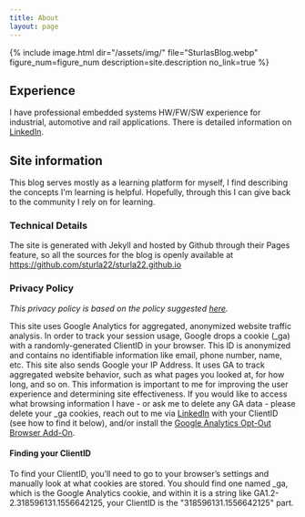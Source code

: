 ```yaml
---
title: About
layout: page
---
```


{%
  include image.html
  dir="/assets/img/"
  file="SturlasBlog.webp"
  figure_num=figure_num
  description=site.description
  no_link=true
%}

## Experience
I have professional embedded systems HW/FW/SW experience for industrial, automotive and rail applications. There is detailed information on
<a rel="me" href="https://www.linkedin.com/in/sturla-lange" title="sturla-lange">LinkedIn</a>.

## Site information

This blog serves mostly as a learning platform for myself, I find describing the concepts I'm learning is helpful. Hopefully, through this I can give back to the community I rely on for learning.

### Technical Details

The site is generated with Jekyll and hosted by Github through their Pages feature, so all the sources for the blog is openly available at <https://github.com/sturla22/sturla22.github.io>

### Privacy Policy
_This privacy policy is based on the policy suggested [here](https://www.kevel.co/blog/gdpr-google-analytics/)._

This site uses Google Analytics for aggregated, anonymized website traffic analysis. In order to track your session usage, Google drops a cookie (\_ga) with a randomly-generated ClientID in your browser. This ID is anonymized and contains no identifiable information like email, phone number, name, etc. This site also sends Google your IP Address. It uses GA to track aggregated website behavior, such as what pages you looked at, for how long, and so on. This information is important to me for improving the user experience and determining site effectiveness. If you would like to access what browsing information I have - or ask me to delete any GA data - please delete your \_ga cookies, reach out to me via [LinkedIn](https://www.linkedin.com/in/sturla-lange) with your ClientID (see how to find it below), and/or install the [Google Analytics Opt-Out Browser Add-On](https://tools.google.com/dlpage/gaoptout).

#### Finding your ClientID
To find your ClientID, you’ll need to go to your browser’s settings and manually look at what cookies are stored. You should find one named \_ga, which is the Google Analytics cookie, and within it is a string like GA1.2-2.318596131.1556642125, your ClientID is the "318596131.1556642125" part.
